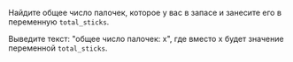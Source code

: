 Найдите общее число палочек, которое у вас в запасе и занесите его в переменную ```total_sticks```.


Выведите текст: 
"общее число палочек: х", где вместо х будет значение переменной ```total_sticks```.

